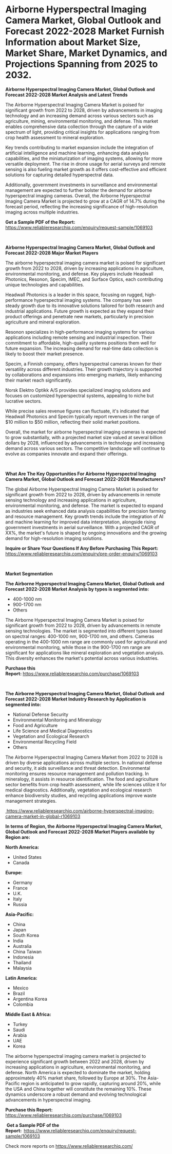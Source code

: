 <p><h1>Airborne Hyperspectral Imaging Camera Market, Global Outlook and Forecast 2022-2028 Market Furnish Information about Market Size, Market Share, Market Dynamics, and Projections Spanning from 2025 to 2032.</h1></p><p><strong>Airborne Hyperspectral Imaging Camera Market, Global Outlook and Forecast 2022-2028 Market Analysis and Latest Trends</strong></p>
<p><p>The Airborne Hyperspectral Imaging Camera Market is poised for significant growth from 2022 to 2028, driven by advancements in imaging technology and an increasing demand across various sectors such as agriculture, mining, environmental monitoring, and defense. This market enables comprehensive data collection through the capture of a wide spectrum of light, providing critical insights for applications ranging from crop health assessment to mineral exploration.</p><p>Key trends contributing to market expansion include the integration of artificial intelligence and machine learning, enhancing data analysis capabilities, and the miniaturization of imaging systems, allowing for more versatile deployment. The rise in drone usage for aerial surveys and remote sensing is also fueling market growth as it offers cost-effective and efficient solutions for capturing detailed hyperspectral data. </p><p>Additionally, government investments in surveillance and environmental management are expected to further bolster the demand for airborne hyperspectral imaging cameras. Overall, the Airborne Hyperspectral Imaging Camera Market is projected to grow at a CAGR of 14.7% during the forecast period, reflecting the increasing significance of high-resolution imaging across multiple industries.</p></p>
<p><strong>Get a Sample PDF of the Report:&nbsp;</strong> <a href="https://www.reliableresearchiq.com/enquiry/request-sample/1069103?utm_campaign=3026&utm_medium=2&utm_source=Github&utm_content=ia&utm_term=21032025&utm_id=airborne-hyperspectral-imaging-camera-market-global-outlook-and-forecast-2022-2028">https://www.reliableresearchiq.com/enquiry/request-sample/1069103</a></p>
<p>&nbsp;</p>
<p><strong>Airborne Hyperspectral Imaging Camera Market, Global Outlook and Forecast 2022-2028 Major Market Players</strong></p>
<p><p>The airborne hyperspectral imaging camera market is poised for significant growth from 2022 to 2028, driven by increasing applications in agriculture, environmental monitoring, and defense. Key players include Headwall Photonics, Resonon, Specim, IMEC, and Surface Optics, each contributing unique technologies and capabilities.</p><p>Headwall Photonics is a leader in this space, focusing on rugged, high-performance hyperspectral imaging systems. The company has seen steady growth due to its innovative solutions tailored for both research and industrial applications. Future growth is expected as they expand their product offerings and penetrate new markets, particularly in precision agriculture and mineral exploration.</p><p>Resonon specializes in high-performance imaging systems for various applications including remote sensing and industrial inspection. Their commitment to affordable, high-quality systems positions them well for future expansion. The increasing demand for real-time data collection is likely to boost their market presence.</p><p>Specim, a Finnish company, offers hyperspectral cameras known for their versatility across different industries. Their growth trajectory is supported by collaborations and expansions into emerging markets, likely enhancing their market reach significantly.</p><p>Norsk Elektro Optikk A/S provides specialized imaging solutions and focuses on customized hyperspectral systems, appealing to niche but lucrative sectors.</p><p>While precise sales revenue figures can fluctuate, it's indicated that Headwall Photonics and Specim typically report revenues in the range of $10 million to $50 million, reflecting their solid market positions.</p><p>Overall, the market for airborne hyperspectral imaging cameras is expected to grow substantially, with a projected market size valued at several billion dollars by 2028, influenced by advancements in technology and increasing demand across various sectors. The competitive landscape will continue to evolve as companies innovate and expand their offerings.</p></p>
<p>&nbsp;</p>
<p><strong>What Are The Key Opportunities For Airborne Hyperspectral Imaging Camera Market, Global Outlook and Forecast 2022-2028 Manufacturers?</strong></p>
<p><p>The global Airborne Hyperspectral Imaging Camera Market is poised for significant growth from 2022 to 2028, driven by advancements in remote sensing technology and increasing applications in agriculture, environmental monitoring, and defense. The market is expected to expand as industries seek enhanced data analysis capabilities for precision farming and resource management. Key growth trends include the integration of AI and machine learning for improved data interpretation, alongside rising government investments in aerial surveillance. With a projected CAGR of XX%, the market's future is shaped by ongoing innovations and the growing demand for high-resolution imaging solutions.</p></p>
<p><strong>Inquire or Share Your Questions If Any Before Purchasing This Report:</strong> <a href="https://www.reliableresearchiq.com/enquiry/pre-order-enquiry/1069103?utm_campaign=3026&utm_medium=2&utm_source=Github&utm_content=ia&utm_term=21032025&utm_id=airborne-hyperspectral-imaging-camera-market-global-outlook-and-forecast-2022-2028">https://www.reliableresearchiq.com/enquiry/pre-order-enquiry/1069103</a></p>
<p>&nbsp;</p>
<p><strong>Market Segmentation</strong></p>
<p><strong>The Airborne Hyperspectral Imaging Camera Market, Global Outlook and Forecast 2022-2028 Market Analysis by types is segmented into:</strong></p>
<p><ul><li>400-1000 nm</li><li>900-1700 nm</li><li>Others</li></ul></p>
<p><p>The Airborne Hyperspectral Imaging Camera Market is poised for significant growth from 2022 to 2028, driven by advancements in remote sensing technologies. The market is segmented into different types based on spectral ranges: 400-1000 nm, 900-1700 nm, and others. Cameras operating in the 400-1000 nm range are commonly used for agricultural and environmental monitoring, while those in the 900-1700 nm range are significant for applications like mineral exploration and vegetation analysis. This diversity enhances the market's potential across various industries.</p></p>
<p><strong>Purchase this Report:&nbsp;</strong><a href="https://www.reliableresearchiq.com/purchase/1069103?utm_campaign=3026&utm_medium=2&utm_source=Github&utm_content=ia&utm_term=21032025&utm_id=airborne-hyperspectral-imaging-camera-market-global-outlook-and-forecast-2022-2028">https://www.reliableresearchiq.com/purchase/1069103</a></p>
<p>&nbsp;</p>
<p><strong>The Airborne Hyperspectral Imaging Camera Market, Global Outlook and Forecast 2022-2028 Market Industry Research by Application is segmented into:</strong></p>
<p><ul><li>National Defense Security</li><li>Environmental Monitoring and Mineralogy</li><li>Food and Agriculture</li><li>Life Science and Medical Diagnostics</li><li>Vegetation and Ecological Research</li><li>Environmental Recycling Field</li><li>Others</li></ul></p>
<p><p>The Airborne Hyperspectral Imaging Camera Market from 2022 to 2028 is driven by diverse applications across multiple sectors. In national defense and security, it aids surveillance and threat detection. Environmental monitoring ensures resource management and pollution tracking. In mineralogy, it assists in resource identification. The food and agriculture sector benefits from crop health assessment, while life sciences utilize it for medical diagnostics. Additionally, vegetation and ecological research enhance biodiversity studies, and recycling applications improve waste management strategies.</p></p>
<p><a href="https://www.reliableresearchiq.com/airborne-hyperspectral-imaging-camera-market-in-global-r1069103?utm_campaign=3026&utm_medium=2&utm_source=Github&utm_content=ia&utm_term=21032025&utm_id=airborne-hyperspectral-imaging-camera-market-global-outlook-and-forecast-2022-2028">&nbsp;https://www.reliableresearchiq.com/airborne-hyperspectral-imaging-camera-market-in-global-r1069103</a></p>
<p><strong>In terms of Region, the Airborne Hyperspectral Imaging Camera Market, Global Outlook and Forecast 2022-2028 Market Players available by Region are:</strong></p>
<p>
    <p> <strong> North America: </strong>
        <ul>
            <li>United States</li>
            <li>Canada</li>
        </ul>
        </p> 
    <p> <strong> Europe: </strong>
        <ul>
            <li>Germany</li>
            <li>France</li>
            <li>U.K.</li>
            <li>Italy</li>
            <li>Russia</li>
        </ul>
        </p> 
    <p> <strong> Asia-Pacific: </strong>
        <ul>
            <li>China</li>
            <li>Japan</li>
            <li>South Korea</li>
            <li>India</li>
            <li>Australia</li>
            <li>China Taiwan</li>
            <li>Indonesia</li>
            <li>Thailand</li>
            <li>Malaysia</li>
        </ul>
        </p> 
    <p> <strong> Latin America: </strong>
        <ul>
            <li>Mexico</li>
            <li>Brazil</li>
            <li>Argentina Korea</li>
            <li>Colombia</li>
        </ul>
        </p> 
    <p> <strong> Middle East & Africa: </strong>
        <ul>
            <li>Turkey</li>
            <li>Saudi</li>
            <li>Arabia</li>
            <li>UAE</li>
            <li>Korea</li>
        </ul>
    </p>
    </p>
<p><p>The airborne hyperspectral imaging camera market is projected to experience significant growth between 2022 and 2028, driven by increasing applications in agriculture, environmental monitoring, and defense. North America is expected to dominate the market, holding approximately 40% market share, followed by Europe at 30%. The Asia-Pacific region is anticipated to grow rapidly, capturing around 20%, while the USA and China together will constitute the remaining 10%. These dynamics underscore a robust demand and evolving technological advancements in hyperspectral imaging.</p></p>
<p><strong>Purchase this Report: </strong><a href="https://www.reliableresearchiq.com/purchase/1069103?utm_campaign=3026&utm_medium=2&utm_source=Github&utm_content=ia&utm_term=21032025&utm_id=airborne-hyperspectral-imaging-camera-market-global-outlook-and-forecast-2022-2028">https://www.reliableresearchiq.com/purchase/1069103</a></p>
<p>&nbsp;<strong>Get a Sample PDF of the Report:&nbsp;&nbsp;</strong><a href="https://www.reliableresearchiq.com/enquiry/request-sample/1069103?utm_campaign=3026&utm_medium=2&utm_source=Github&utm_content=ia&utm_term=21032025&utm_id=airborne-hyperspectral-imaging-camera-market-global-outlook-and-forecast-2022-2028">https://www.reliableresearchiq.com/enquiry/request-sample/1069103</a></p>
<p><strong></strong></p>
<p>Check more reports on <a href="https://www.reliableresearchiq.com/?utm_campaign=3026&utm_medium=2&utm_source=Github&utm_content=ia&utm_term=21032025&utm_id=airborne-hyperspectral-imaging-camera-market-global-outlook-and-forecast-2022-2028">https://www.reliableresearchiq.com/</a></p>
